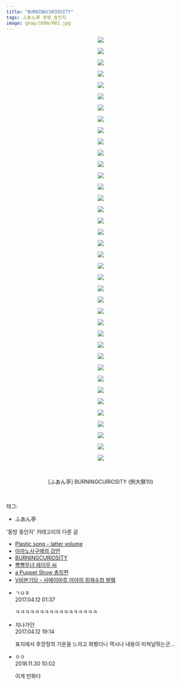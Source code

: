 ```yaml
---
title: "BURNINGCURIOSITY"
tags: ふあん亭 동방_동인지
image: ghap/1698/001.jpg
---
```

<div class="article">
<p style="text-align: center; clear: none; float: none;"><img src="{{ site.nasurl }}/ghap/1698/001.jpg"/></p>
<p style="text-align: center; clear: none; float: none;"><img src="{{ site.nasurl }}/ghap/1698/002.jpg"/></p>
<p style="text-align: center; clear: none; float: none;"><img src="{{ site.nasurl }}/ghap/1698/003.jpg"/></p>
<p style="text-align: center; clear: none; float: none;"><img src="{{ site.nasurl }}/ghap/1698/004.jpg"/></p>
<p style="text-align: center; clear: none; float: none;"><img src="{{ site.nasurl }}/ghap/1698/005.jpg"/></p>
<p style="text-align: center; clear: none; float: none;"><img src="{{ site.nasurl }}/ghap/1698/006.jpg"/></p>
<p style="text-align: center; clear: none; float: none;"><img src="{{ site.nasurl }}/ghap/1698/007.jpg"/></p>
<p style="text-align: center; clear: none; float: none;"><img src="{{ site.nasurl }}/ghap/1698/008.jpg"/></p>
<p style="text-align: center; clear: none; float: none;"><img src="{{ site.nasurl }}/ghap/1698/009.jpg"/></p>
<p style="text-align: center; clear: none; float: none;"><img src="{{ site.nasurl }}/ghap/1698/010.jpg"/></p>
<p style="text-align: center; clear: none; float: none;"><img src="{{ site.nasurl }}/ghap/1698/011.jpg"/></p>
<p style="text-align: center; clear: none; float: none;"><img src="{{ site.nasurl }}/ghap/1698/012.jpg"/></p>
<p style="text-align: center; clear: none; float: none;"><img src="{{ site.nasurl }}/ghap/1698/013.jpg"/></p>
<p style="text-align: center; clear: none; float: none;"><img src="{{ site.nasurl }}/ghap/1698/014.jpg"/></p>
<p style="text-align: center; clear: none; float: none;"><img src="{{ site.nasurl }}/ghap/1698/015.jpg"/></p>
<p style="text-align: center; clear: none; float: none;"><img src="{{ site.nasurl }}/ghap/1698/016.jpg"/></p>
<p style="text-align: center; clear: none; float: none;"><img src="{{ site.nasurl }}/ghap/1698/017.jpg"/></p>
<p style="text-align: center; clear: none; float: none;"><img src="{{ site.nasurl }}/ghap/1698/018.jpg"/></p>
<p style="text-align: center; clear: none; float: none;"><img src="{{ site.nasurl }}/ghap/1698/019.jpg"/></p>
<p style="text-align: center; clear: none; float: none;"><img src="{{ site.nasurl }}/ghap/1698/020.jpg"/></p>
<p style="text-align: center; clear: none; float: none;"><img src="{{ site.nasurl }}/ghap/1698/021.jpg"/></p>
<p style="text-align: center; clear: none; float: none;"><img src="{{ site.nasurl }}/ghap/1698/022.jpg"/></p>
<p style="text-align: center; clear: none; float: none;"><img src="{{ site.nasurl }}/ghap/1698/023.jpg"/></p>
<p style="text-align: center; clear: none; float: none;"><img src="{{ site.nasurl }}/ghap/1698/024.jpg"/></p>
<p style="text-align: center; clear: none; float: none;"><img src="{{ site.nasurl }}/ghap/1698/025.jpg"/></p>
<p style="text-align: center; clear: none; float: none;"><img src="{{ site.nasurl }}/ghap/1698/026.jpg"/></p>
<p style="text-align: center; clear: none; float: none;"><img src="{{ site.nasurl }}/ghap/1698/027.jpg"/></p>
<p style="text-align: center; clear: none; float: none;"><img src="{{ site.nasurl }}/ghap/1698/028.jpg"/></p>
<p style="text-align: center; clear: none; float: none;"><img src="{{ site.nasurl }}/ghap/1698/029.jpg"/></p>
<p style="text-align: center; clear: none; float: none;"><img src="{{ site.nasurl }}/ghap/1698/030.jpg"/></p>
<p style="text-align: center; clear: none; float: none;"><img src="{{ site.nasurl }}/ghap/1698/031.jpg"/></p>
<p style="text-align: center; clear: none; float: none;"><img src="{{ site.nasurl }}/ghap/1698/032.jpg"/></p>
<p style="text-align: center; clear: none; float: none;"><img src="{{ site.nasurl }}/ghap/1698/033.jpg"/></p>
<p style="text-align: center; clear: none; float: none;"><img src="{{ site.nasurl }}/ghap/1698/034.jpg"/></p>
<p style="text-align: center; clear: none; float: none;"><img src="{{ site.nasurl }}/ghap/1698/035.jpg"/></p>
<p style="text-align: center; clear: none; float: none;"><img src="{{ site.nasurl }}/ghap/1698/036.jpg"/></p>
<p style="text-align: center; clear: none; float: none;"><img src="{{ site.nasurl }}/ghap/1698/037.jpg"/></p>
<p style="text-align: center; clear: none; float: none;"><img src="{{ site.nasurl }}/ghap/1698/038.jpg"/></p>
<p style="text-align: center; clear: none; float: none;"><br/></p>
<p style="text-align: center; clear: none; float: none;">[ふあん亭] BURNINGCURIOSITY (例大祭10)</p>
<p><br/></p>
</div><div class="tagTrail">
<p>태그: </p>
<ul>
<li>ふあん亭</li>
</ul>
</div><div class="another">
<p>'동방 동인지' 카테고리의 다른 글</p>
<ul>
<li><a href="/2016-08-19-ghap_1700">Plastic song - latter volume</a></li>
<li><a href="/2016-08-19-ghap_1699">아마노사구메의 감언</a></li>
<li><a href="/2016-08-19-ghap_1698">BURNINGCURIOSITY</a></li>
<li><a href="/2016-08-19-ghap_1697">뽁뽁무녀 레이무 씨</a></li>
<li><a href="/2016-08-19-ghap_1696">a Puppet Show 총집편</a></li>
<li><a href="/2016-08-19-ghap_1694">V비본기담 - 샤메이마루 아야의 취재수첩 발췌</a></li>
</ul>
</div><div class="cb_module cb_fluid">
<div class="cb_wrt cb_profile">
<div class="comment">
<ul>
<li class="cb_thumb_off" id="comment14963489">
<div class="cb_comment_area">
<div class="cb_info_area">
<div class="cb_section">
<span class="cb_nick_name">ㄱㅁㅎ</span>
</div>
<div class="cb_section">
<span class="cb_date">2017.04.12 01:37 </span>
</div>
</div>
<div class="cb_dsc_comment">
<p class="cb_dsc">
											ㅋㅋㅋㅋㅋㅋㅋㅋㅋㅋㅋㅋㅋㅋㅋㅋㅋ
										</p>
</div>
</div></li>
<li class="cb_thumb_off" id="comment14963819">
<div class="cb_comment_area">
<div class="cb_info_area">
<div class="cb_section">
<span class="cb_nick_name">지나가던</span>
</div>
<div class="cb_section">
<span class="cb_date">2017.04.12 19:14 </span>
</div>
</div>
<div class="cb_dsc_comment">
<p class="cb_dsc">
											표지에서 후앙정의 기운을 느끼고 와봤더니 역시나 내용이 미쳐날뛰는군...
										</p>
</div>
</div></li>
<li class="cb_thumb_off" id="comment15380431">
<div class="cb_comment_area">
<div class="cb_info_area">
<div class="cb_section">
<span class="cb_nick_name">ㅇㅇ</span>
</div>
<div class="cb_section">
<span class="cb_date">2018.11.30 10:02 </span>
</div>
</div>
<div class="cb_dsc_comment">
<p class="cb_dsc">
											이게 만화다
										</p>
</div>
</div></li>
</ul>
</div>
</div><!-- commentList close -->
</div>
<br/>
<p id="refer"></p>
<br/>
